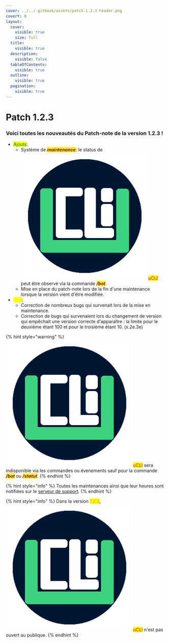 ```yaml
---
cover: ../../.gitbook/assets/patch-1.2.3-header.png
coverY: 0
layout:
  cover:
    visible: true
    size: full
  title:
    visible: true
  description:
    visible: false
  tableOfContents:
    visible: true
  outline:
    visible: true
  pagination:
    visible: true
---
```


# Patch 1.2.3

### Voici toutes les nouveautés du Patch-note de la version 1.2.3 !

* <mark style="color:green;">Ajouts</mark>:&#x20;
  * Système de _<mark style="color:purple;">**maintenance**</mark>_: le status de <img src="../../.gitbook/assets/ucli-logo.png" alt="" data-size="line"><mark style="color:red;">uCLI</mark> peut être observé via la commande _<mark style="color:purple;">**/bot**</mark>_.&#x20;
  * Mise en place du patch-note lors de la fin d'une maintenance lorsque la version vient d'être modifiée.&#x20;
* <mark style="color:yellow;">Fixs</mark>:
  * Correction de nombreux bugs qui survenait lors de la mise en maintenance.
  * Correction de bugs qui survenaient lors du changement de version qui empêchait une version correcte d'apparaître : la limite pour le deuxième étant 100 et pour le troisième étant 10. (x.2e.3e)

{% hint style="warning" %}
<img src="../../.gitbook/assets/ucli-logo.png" alt="" data-size="line"><mark style="color:red;">uCLI</mark> sera indisponible via les commandes ou évenements sauf pour la commande _<mark style="color:purple;">**/bot**</mark>_ ou _<mark style="color:purple;">**/statut**</mark>_.
{% endhint %}

{% hint style="info" %}
Toutes les maintenances ainsi que leur heures sont notifiées sur le [serveur de support](https://discord.gg/ZhEkgNwNpf).&#x20;
{% endhint %}

{% hint style="info" %}
Dans la version <mark style="color:orange;">1.2.3</mark>, <img src="../../.gitbook/assets/ucli-logo.png" alt="" data-size="line"><mark style="color:red;">uCLI</mark> n'est pas ouvert au publique.
{% endhint %}


